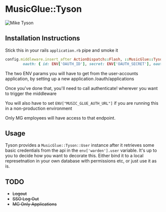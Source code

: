# MusicGlue::Tyson

![Mike Tyson](http://i.telegraph.co.uk/multimedia/archive/02362/mike-tyson_1_2362178b.jpg)

## Installation Instructions

Stick this in your rails `application.rb` pipe and smoke it

```ruby
config.middleware.insert_after ActionDispatch::Flash, ::MusicGlue::Tyson,
        oauth: { id: ENV['OAUTH_ID'], secret: ENV['OAUTH_SECRET'], oauth_options: { provider_ignores_state: true } }
```

The two ENV params you will have to get from the user-accounts application, by setting up a new application /oauth/applications

Once you've done that, you'll need to call authenticate! wherever you want to trigger the middleware

You will also have to set `ENV["MUSIC_GLUE_AUTH_URL"]` if you are running this in a non-production environment

Only MG employees will have access to that endpoint.

## Usage

Tyson provides a `MusicGlue::Tyson::User` instance after it retrieves some basic credentials from the api in the `env['warden'].user` variable. It's up to you to decide how you want to decorate this. Either bind it to a local represetnation in your own database with permissions etc, or just use it as is.

## TODO

 - ~~Logout~~
 - ~~SSO Log Out~~
 - ~~MG Only Applications~~

